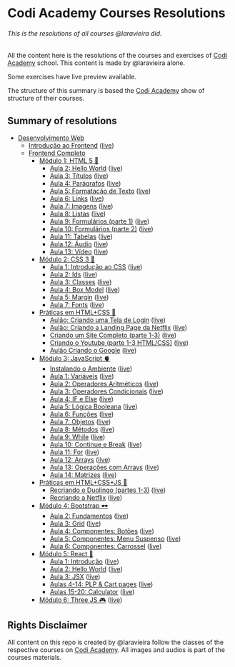 # Codi Academy Courses Resolutions
###### This is the resolutions of all courses @laravieira did.
All the content here is the resolutions of the courses and exercises of [Codi Academy](https://codiacademy.com/) school.
This content is made by @laravieira alone.

Some exercises have live preview available.

The structure of this summary is based the [Codi Academy](https://codiacademy.com/) show of structure of their courses.

## Summary of resolutions
- [Desenvolvimento Web](DesenvolvimentoWeb)
  - [Introdução ao Frontend](DesenvolvimentoWeb/IntroducaoAoFrontend) ([live](https://codi.laravieira.me/DesenvolvimentoWeb/IntroducaoAoFrontend))
  - [Frontend Completo](DesenvolvimentoWeb/FrontendCompleto)
    - [Módulo 1: HTML 5 🦿](DesenvolvimentoWeb/FrontendCompleto/Modulo1)
      - [Aula 2: Hello World](DesenvolvimentoWeb/FrontendCompleto/Modulo1/Aula02) ([live](https://codi.laravieira.me/DesenvolvimentoWeb/FrontendCompleto/Modulo1/Aula02))
      - [Aula 3: Títulos](DesenvolvimentoWeb/FrontendCompleto/Modulo1/Aula03) ([live](https://codi.laravieira.me/DesenvolvimentoWeb/FrontendCompleto/Modulo1/Aula03))
      - [Aula 4: Parágrafos](DesenvolvimentoWeb/FrontendCompleto/Modulo1/Aula04) ([live](https://codi.laravieira.me/DesenvolvimentoWeb/FrontendCompleto/Modulo1/Aula04))
      - [Aula 5: Formatação de Texto](DesenvolvimentoWeb/FrontendCompleto/Modulo1/Aula05) ([live](https://codi.laravieira.me/DesenvolvimentoWeb/FrontendCompleto/Modulo1/Aula05))
      - [Aula 6: Links](DesenvolvimentoWeb/FrontendCompleto/Modulo1/Aula06) ([live](https://codi.laravieira.me/DesenvolvimentoWeb/FrontendCompleto/Modulo1/Aula06))
      - [Aula 7: Imagens](DesenvolvimentoWeb/FrontendCompleto/Modulo1/Aula07) ([live](https://codi.laravieira.me/DesenvolvimentoWeb/FrontendCompleto/Modulo1/Aula07))
      - [Aula 8: Listas](DesenvolvimentoWeb/FrontendCompleto/Modulo1/Aula08) ([live](https://codi.laravieira.me/DesenvolvimentoWeb/FrontendCompleto/Modulo1/Aula08))
      - [Aula 9: Formulários (parte 1)](DesenvolvimentoWeb/FrontendCompleto/Modulo1/Aula09) ([live](https://codi.laravieira.me/DesenvolvimentoWeb/FrontendCompleto/Modulo1/Aula09))
      - [Aula 10: Formulários (parte 2)](DesenvolvimentoWeb/FrontendCompleto/Modulo1/Aula10) ([live](https://codi.laravieira.me/DesenvolvimentoWeb/FrontendCompleto/Modulo1/Aula10))
      - [Aula 11: Tabelas](DesenvolvimentoWeb/FrontendCompleto/Modulo1/Aula11) ([live](https://codi.laravieira.me/DesenvolvimentoWeb/FrontendCompleto/Modulo1/Aula11))
      - [Aula 12: Áudio](DesenvolvimentoWeb/FrontendCompleto/Modulo1/Aula12) ([live](https://codi.laravieira.me/DesenvolvimentoWeb/FrontendCompleto/Modulo1/Aula12))
      - [Aula 13: Vídeo](DesenvolvimentoWeb/FrontendCompleto/Modulo1/Aula13) ([live](https://codi.laravieira.me/DesenvolvimentoWeb/FrontendCompleto/Modulo1/Aula13))
    - [Módulo 2: CSS 3 🦵](DesenvolvimentoWeb/FrontendCompleto/Modulo2)
      - [Aula 1: Introdução ao CSS](DesenvolvimentoWeb/FrontendCompleto/Modulo2/Aula01) ([live](https://codi.laravieira.me/DesenvolvimentoWeb/FrontendCompleto/Modulo2/Aula01))
      - [Aula 2: Ids](DesenvolvimentoWeb/FrontendCompleto/Modulo2/Aula02) ([live](https://codi.laravieira.me/DesenvolvimentoWeb/FrontendCompleto/Modulo2/Aula02))
      - [Aula 3: Classes](DesenvolvimentoWeb/FrontendCompleto/Modulo2/Aula03) ([live](https://codi.laravieira.me/DesenvolvimentoWeb/FrontendCompleto/Modulo2/Aula03))
      - [Aula 4: Box Model](DesenvolvimentoWeb/FrontendCompleto/Modulo2/Aula04) ([live](https://codi.laravieira.me/DesenvolvimentoWeb/FrontendCompleto/Modulo2/Aula04))
      - [Aula 5: Margin](DesenvolvimentoWeb/FrontendCompleto/Modulo2/Aula05) ([live](https://codi.laravieira.me/DesenvolvimentoWeb/FrontendCompleto/Modulo2/Aula05))
      - [Aula 7: Fonts](DesenvolvimentoWeb/FrontendCompleto/Modulo2/Aula07) ([live](https://codi.laravieira.me/DesenvolvimentoWeb/FrontendCompleto/Modulo2/Aula07))
    - [Práticas em HTML+CSS 🤝](DesenvolvimentoWeb/FrontendCompleto/Practice1)
      - [Aulão: Criando uma Tela de Login](DesenvolvimentoWeb/FrontendCompleto/Practice1/Aula01) ([live](https://codi.laravieira.me/DesenvolvimentoWeb/FrontendCompleto/Practice1/Aula01))
      - [Aulão: Criando a Landing Page da Netflix](DesenvolvimentoWeb/FrontendCompleto/Practice1/Aula02) ([live](https://codi.laravieira.me/DesenvolvimentoWeb/FrontendCompleto/Practice1/Aula02))
      - [Criando um Site Completo (parte 1-3)](DesenvolvimentoWeb/FrontendCompleto/Practice1/Aula03-05) ([live](https://codi.laravieira.me/DesenvolvimentoWeb/FrontendCompleto/Practice1/Aula03-05))
      - [Criando o Youtube (parte 1-3 HTML/CSS)](DesenvolvimentoWeb/FrontendCompleto/Practice1/Aula06-11) ([live](https://codi.laravieira.me/DesenvolvimentoWeb/FrontendCompleto/Practice1/Aula06-11))
      - [Aulão Criando o Google](DesenvolvimentoWeb/FrontendCompleto/Practice1/Aula12) ([live](https://codi.laravieira.me/DesenvolvimentoWeb/FrontendCompleto/Practice1/Aula12))
    - [Módulo 3: JavaScript 🫀](DesenvolvimentoWeb/FrontendCompleto/Modulo3)
      - [Instalando o Ambiente](DesenvolvimentoWeb/FrontendCompleto/Modulo3/Aula00) ([live](https://codi.laravieira.me/DesenvolvimentoWeb/FrontendCompleto/Modulo3/Aula00))
      - [Aula 1: Variáveis](DesenvolvimentoWeb/FrontendCompleto/Modulo3/Aula01) ([live](https://codi.laravieira.me/DesenvolvimentoWeb/FrontendCompleto/Modulo3/Aula01))
      - [Aula 2: Operadores Aritméticos](DesenvolvimentoWeb/FrontendCompleto/Modulo3/Aula02) ([live](https://codi.laravieira.me/DesenvolvimentoWeb/FrontendCompleto/Modulo3/Aula02))
      - [Aula 3: Operadores Condicionais](DesenvolvimentoWeb/FrontendCompleto/Modulo3/Aula03) ([live](https://codi.laravieira.me/DesenvolvimentoWeb/FrontendCompleto/Modulo3/Aula03))
      - [Aula 4: IF e Else](DesenvolvimentoWeb/FrontendCompleto/Modulo3/Aula04) ([live](https://codi.laravieira.me/DesenvolvimentoWeb/FrontendCompleto/Modulo3/Aula04))
      - [Aula 5: Lógica Booleana](DesenvolvimentoWeb/FrontendCompleto/Modulo3/Aula05) ([live](https://codi.laravieira.me/DesenvolvimentoWeb/FrontendCompleto/Modulo3/Aula05))
      - [Aula 6: Funções](DesenvolvimentoWeb/FrontendCompleto/Modulo3/Aula06) ([live](https://codi.laravieira.me/DesenvolvimentoWeb/FrontendCompleto/Modulo3/Aula06))
      - [Aula 7: Objetos](DesenvolvimentoWeb/FrontendCompleto/Modulo3/Aula07) ([live](https://codi.laravieira.me/DesenvolvimentoWeb/FrontendCompleto/Modulo3/Aula07))
      - [Aula 8: Métodos](DesenvolvimentoWeb/FrontendCompleto/Modulo3/Aula08) ([live](https://codi.laravieira.me/DesenvolvimentoWeb/FrontendCompleto/Modulo3/Aula08))
      - [Aula 9: While](DesenvolvimentoWeb/FrontendCompleto/Modulo3/Aula09) ([live](https://codi.laravieira.me/DesenvolvimentoWeb/FrontendCompleto/Modulo3/Aula09))
      - [Aula 10: Continue e Break](DesenvolvimentoWeb/FrontendCompleto/Modulo3/Aula10) ([live](https://codi.laravieira.me/DesenvolvimentoWeb/FrontendCompleto/Modulo3/Aula10))
      - [Aula 11: For](DesenvolvimentoWeb/FrontendCompleto/Modulo3/Aula11) ([live](https://codi.laravieira.me/DesenvolvimentoWeb/FrontendCompleto/Modulo3/Aula11))
      - [Aula 12: Arrays](DesenvolvimentoWeb/FrontendCompleto/Modulo3/Aula12) ([live](https://codi.laravieira.me/DesenvolvimentoWeb/FrontendCompleto/Modulo3/Aula12))
      - [Aula 13: Operações com Arrays](DesenvolvimentoWeb/FrontendCompleto/Modulo3/Aula13) ([live](https://codi.laravieira.me/DesenvolvimentoWeb/FrontendCompleto/Modulo3/Aula13))
      - [Aula 14: Matrizes](DesenvolvimentoWeb/FrontendCompleto/Modulo3/Aula14) ([live](https://codi.laravieira.me/DesenvolvimentoWeb/FrontendCompleto/Modulo3/Aula14))
    - [Práticas em HTML+CSS+JS 📂](DesenvolvimentoWeb/FrontendCompleto/Practice2)
      - [Recriando o Duolingo (partes 1-3)](DesenvolvimentoWeb/FrontendCompleto/Practice2/Aula01-03) ([live](https://codi.laravieira.me/DesenvolvimentoWeb/FrontendCompleto/Practice2/Aula01-03))
      - [Recriando a Netflix](DesenvolvimentoWeb/FrontendCompleto/Practice2/Aula04) ([live](https://codi.laravieira.me/DesenvolvimentoWeb/FrontendCompleto/Practice2/Aula04))
    - [Módulo 4: Bootstrap 🕶](DesenvolvimentoWeb/FrontendCompleto/Modulo4)
      - [Aula 2: Fundamentos](DesenvolvimentoWeb/FrontendCompleto/Modulo4/Aula02) ([live](https://codi.laravieira.me/DesenvolvimentoWeb/FrontendCompleto/Modulo4/Aula02))
      - [Aula 3: Grid](DesenvolvimentoWeb/FrontendCompleto/Modulo4/Aula03) ([live](https://codi.laravieira.me/DesenvolvimentoWeb/FrontendCompleto/Modulo4/Aula03))
      - [Aula 4: Componentes: Botões](DesenvolvimentoWeb/FrontendCompleto/Modulo4/Aula04) ([live](https://codi.laravieira.me/DesenvolvimentoWeb/FrontendCompleto/Modulo4/Aula04))
      - [Aula 5: Componentes: Menu Suspenso](DesenvolvimentoWeb/FrontendCompleto/Modulo4/Aula05) ([live](https://codi.laravieira.me/DesenvolvimentoWeb/FrontendCompleto/Modulo4/Aula05))
      - [Aula 6: Componentes: Carrossel](DesenvolvimentoWeb/FrontendCompleto/Modulo4/Aula06) ([live](https://codi.laravieira.me/DesenvolvimentoWeb/FrontendCompleto/Modulo4/Aula06))
    - [Módulo 5: React 💫](DesenvolvimentoWeb/FrontendCompleto/Modulo5)
      - [Aula 1: Introdução](DesenvolvimentoWeb/FrontendCompleto/Modulo5/aula01) ([live](https://codi.laravieira.me/DesenvolvimentoWeb/FrontendCompleto/Modulo5/aula01/build))
      - [Aula 2: Hello World](DesenvolvimentoWeb/FrontendCompleto/Modulo5/aula02) ([live](https://codi.laravieira.me/DesenvolvimentoWeb/FrontendCompleto/Modulo5/aula02/build))
      - [Aula 3: JSX](DesenvolvimentoWeb/FrontendCompleto/Modulo5/aula03) ([live](https://codi.laravieira.me/DesenvolvimentoWeb/FrontendCompleto/Modulo5/aula03/build))
      - [Aulas 4-14: PLP & Cart pages](DesenvolvimentoWeb/FrontendCompleto/Modulo5/aula04-14) ([live](https://codi.laravieira.me/DesenvolvimentoWeb/FrontendCompleto/Modulo5/aula04-14/build))
      - [Aulas 15-20: Calculator](DesenvolvimentoWeb/FrontendCompleto/Modulo5/aula15-20) ([live](https://codi.laravieira.me/DesenvolvimentoWeb/FrontendCompleto/Modulo5/aula15-20/build))
    - [Módulo 6: Three JS 🎮](DesenvolvimentoWeb/FrontendCompleto/Modulo6) ([live](https://codi.laravieira.me/DesenvolvimentoWeb/FrontendCompleto/Modulo6))

## Rights Disclaimer
All content on this repo is created by @laravieira follow the classes of the respective courses on [Codi Academy](https://codiacademy.com/).
All images and audios is part of the courses materials.